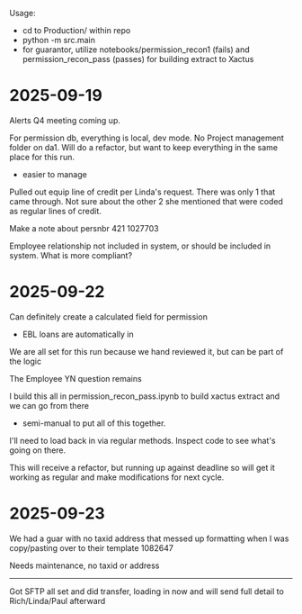 Usage:
- cd to Production/ within repo
- python -m src.main
- for guarantor, utilize notebooks/permission_recon1 (fails) and permission_recon_pass (passes) for building extract to Xactus



# 2025-09-19

Alerts Q4 meeting coming up.

For permission db, everything is local, dev mode. No Project management folder on da1. Will do a refactor, but want to keep everything in the same place for this run.
- easier to manage

Pulled out equip line of credit per Linda's request. There was only 1 that came through. Not sure about the other 2 she mentioned that were coded as regular lines of credit.

Make a note about persnbr
421
1027703

Employee relationship not included in system, or should be included in system. What is more compliant?

# 2025-09-22
Can definitely create a calculated field for permission
- EBL loans are automatically in

We are all set for this run because we hand reviewed it, but can be part of the logic

The Employee YN question remains

I build this all in permission_recon_pass.ipynb to build xactus extract and we can go from there
- semi-manual to put all of this together.

I'll need to load back in via regular methods. Inspect code to see what's going on there.

This will receive a refactor, but running up against deadline so will get it working as regular and make modifications for next cycle.


# 2025-09-23
We had a guar with no taxid address that messed up formatting when I was copy/pasting over to their template
1082647

Needs maintenance, no taxid or address

---

Got SFTP all set and did transfer, loading in now and will send full detail to Rich/Linda/Paul afterward